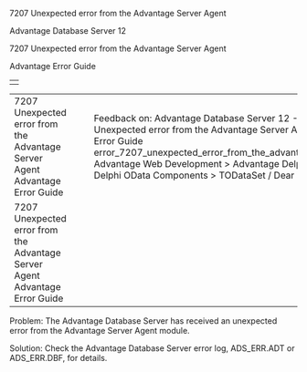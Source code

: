 7207 Unexpected error from the Advantage Server Agent




Advantage Database Server 12  

7207 Unexpected error from the Advantage Server Agent

Advantage Error Guide

|  |
| --- |
|  |

|  |  |  |  |  |
| --- | --- | --- | --- | --- |
| 7207 Unexpected error from the Advantage Server Agent  Advantage Error Guide |  |  | Feedback on: Advantage Database Server 12 - 7207 Unexpected error from the Advantage Server Agent Advantage Error Guide error\_7207\_unexpected\_error\_from\_the\_advantage\_server\_agent Advantage Web Development > Advantage Delphi OData Client > Delphi OData Components > TODataSet / Dear Support Staff, |  |
| 7207 Unexpected error from the Advantage Server Agent  Advantage Error Guide |  |  |  |  |

Problem: The Advantage Database Server has received an unexpected error from the Advantage Server Agent module.

Solution: Check the Advantage Database Server error log, ADS\_ERR.ADT or ADS\_ERR.DBF, for details.